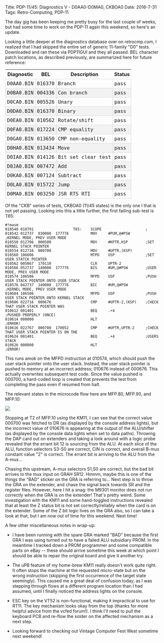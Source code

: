 Title: PDP-11/45: Diagnostics V - D0AA0-D0MA0, CKBOA0
Date: 2016-7-31
Tags: Retro-Computing, PDP-11

The day gig has been keeping me pretty busy for the last couple of weeks, but had some time to work on the PDP-11
again this weekend, so here's an update.

Looking a little deeper at the diagnostics database over on retrocmp.com, I realized that I had skipped the entire
set of generic 11-family "D0" tests.  Downloaded and ran these via PDP11GUI and they all passed.  BEL character
patch locations, as described previously, are summarized here for future reference:

<style>
.diaglist { display: inline; border-collapse: collapse; margin-right: 1em; }
.diaglist caption { font-weight: bold; }
.diaglist tr:nth-child(even) { background-color: #f2f2f2; }
.diaglist th, .diaglist td { padding: 5px; }
.diaglist td { border: 1px solid lightgray; font-family: Menlo,Consolas,monospace; }
</style>

<table class="diaglist">
<thead>
<tr><th>Diagnostic</th><th>BEL</th><th>Description</th><th>Status</th></tr>
</thead>
<tbody>
<tr><td>D0AA0.BIN</td><td>016370</td><td>Branch</td><td>pass</td></tr>
<tr><td>D0BA0.BIN</td><td>004336</td><td>Con branch</td><td>pass</td></tr>
<tr><td>D0CA0.BIN</td><td>005526</td><td>Unary</td><td>pass</td></tr>
<tr><td>D0DA0.BIN</td><td>016370</td><td>Binary</td><td>pass</td></tr>
<tr><td>D0EA0.BIN</td><td>010562</td><td>Rotate/shift</td><td>pass</td></tr>
<tr><td>D0FA0.BIN</td><td>017224</td><td>CMP equality</td><td>pass</td></tr>
<tr><td>D0GA0.BIN</td><td>013650</td><td>CMP non-equality</td><td>pass</td></tr>
<tr><td>D0HA0.BIN</td><td>013434</td><td>Move</td><td>pass</td></tr>
<tr><td>D0IA0.BIN</td><td>014126</td><td>Bit set clear test</td><td>pass</td></tr>
<tr><td>D0JA0.BIN</td><td>007472</td><td>Add</td><td>pass</td></tr>
<tr><td>D0KA0.BIN</td><td>007124</td><td>Subtract</td><td>pass</td></tr>
<tr><td>D0LA0.BIN</td><td>015722</td><td>Jump</td><td>pass</td></tr>
<tr><td>D0MA0.BIN</td><td>003250</td><td>JSR RTS RTI</td><td>pass</td></tr>
</tbody>
</table>

Of the "CKB" series of tests, CKBOA0 (11/45 states) is the only one I that is not yet passing.  Looking into
this a little further, the first failing sub-test is T65:

    #!masm
    010540 010701                  T65:    SCOPE                    ;
    010542 012737  030000  177776          MOV     #PUM,@#PSW       ;KERNEL MODE, PREV USER MODE
    010550 012706  000500                  MOV     #KPTR,KSP        ;SET KERNEL STACK POINTER
    010554 012716  000700                  MOV     #UPTR,(KSP)
    010560 106606                          MTPD    USP              ;SET USER STATCK POINTER
    010562 005067  170110                  CLR     UPTR-2
    010566 052737  140000  177776          BIS     #UM,@#PSW        ;USER MODE, PREV USER MODE
    010574 106506                          MFPD    USP              ;PUSH USER STACK POINTER ONTO USER STACK
    010576 042737  140000  177776          BIC     #UM,@#PSW        ;KERNEL MODE, PREV USER MODE
    010604 106506                          MFPD    USP              ;PUSH USER STACK POINTER ONTO KERNEL STACK
    010606 022716  000676                  CMP     #UPTR-2,(KSP)    ;CHECK THAT USER STACK POINTER WAS
    010612 001401                          BEQ     .+4              ;PUSHED PROPERLY (ONCE)
    010614 000000                          HLT                      ;ERROR!
    010616 022767  000700  170052          CMP     #UPTR,UPTR-2     ;CHECK THAT USER STACK POINTER IS ON THE
    010624 001401                          BEQ     .+4              ;USERS STACK
    010626 000000                          HLT                      ;ERROR!

This runs amok on the MFPD instruction at 010574, which should push the user stack pointer onto the user stack.
Instead, the user stack pointer is pushed to memory at an incorrect address; 010676 instead of 000676.  This actually
overwrites subsequent test code. Since the value pushed is 000700, a hard-coded loop is created that prevents the
test from completing the pass even if resumed from halt.

The relevant states in the microcode flow here are MFP.80, MFP.90, and MFP.10:

<img src='/images/pdp11/mfpd-microcode.png'/>

Stopping at T2 of MFP.10 using the KM11, I can see that the correct value 000700 was fetched to DR (as displayed by
the console address lights), but the incorrect value of 010676 is appearing at the output of the ALU/shifter (as
displayed by the console data lights when set to data paths).  Throwing the DAP card out on extenders and taking
a look around with a logic probe revealed that the errant bit 12 is sourcing from the ALU.  At each slice of the ALU,
function selectors S3-S0 are correct, CIN is correct, and overall B-mux constant value "2" is correct.  The errant bit
is arriving to the ALU from the A-mux...

Chasing this upstream, A-mux selectors S1,S0 are correct, but the bad bit arrives to the mux input on GRAH SR12.  Hmmm,
maybe this is one of the things the "BAD" sticker on the GRA is referring to...  Next step is to throw the GRA on
the extender, and chase the signal back towards SR and the register files.  However, here I hit a snag: the M9301
monitor does not run correctly when the GRA is on the extender!  That's pretty weird.  Some investigation with the
KM11 and some hand-toggled instructions revealed that at least the Z status bit is not set correctly/reliably when
the card is on the extender.  Some of the Z bit logic lives on the GRA also, so I can take a look at that, but I am
now out of time for this weekend.  Next time!

A few other miscellaneous notes in wrap-up:

* I have been running with the spare GRA marked "BAD" because the first GRA I was using turned out to have a failed ALU
subsidiary PROM.  In the meantime I tracked down a PROM programmer and some compatible parts on eBay -- these should
arrive sometime this week at which point I should be able to repair the original board and give it another try.

* The uPB feature of my home-brew KM11 really doesn't work quite right.  It often stops the machine at the requested
micro-state but on the wrong instruction (skipping the first occurrence of the target state seemingly).  This caused
me a great deal of confusion today, as I was stepping through flows at a different program location than I had assumed,
until I finally noticed the address lights on the console.

* ESC key on the VT52 is non-functional, making it impractical to use for RT11.  The key mechanism looks okay from the
top (thanks for more helpful advice from the vcfed forum!).  I think I'll need to pull the keyboard PCB and re-flow the
solder on the affected mechanism as a next step.

* Looking forward to checking out Vintage Computer Fest West sometime next weekend!
